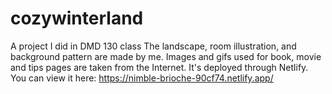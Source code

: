 # cozywinterland
A project I did in DMD 130 class
The landscape, room illustration, and background pattern are made by me. Images and gifs used for book, movie and tips pages are taken from the Internet.
It's deployed through Netlify. You can view it here: https://nimble-brioche-90cf74.netlify.app/
